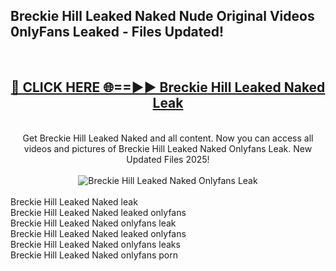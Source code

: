 <h2>Breckie Hill Leaked Naked Nude Original Videos 0nlyFans Leaked - Files Updated! </h2>
<br>
<div align="center">
<h2><a href="https://213.232.235.80/live/video.php?q=breckie-hill-leaked-naked" rel="nofollow">🔴 CLICK HERE 🌐==►► Breckie Hill Leaked Naked Leak</a></h2>
<br>
Get Breckie Hill Leaked Naked and all content. Now you can access all videos and pictures of Breckie Hill Leaked Naked Onlyfans Leak. New Updated Files 2025!
<br>
<br>
<a href="https://213.232.235.80/live/video.php?q=breckie-hill-leaked-naked" rel="nofollow" data-target="animated-image.originalLink"><img src="https://i.imgur.com/1EjSzPs.png" alt="Breckie Hill Leaked Naked Onlyfans Leak" style="max-width: 100%; display: inline-block;" data-target="animated-image.originalImage"></a>
</div>
<br>
Breckie Hill Leaked Naked leak<br>
Breckie Hill Leaked Naked leaked onlyfans<br>
Breckie Hill Leaked Naked onlyfans leak<br>
Breckie Hill Leaked Naked leaked onlyfans<br>
Breckie Hill Leaked Naked onlyfans leaks<br>
Breckie Hill Leaked Naked onlyfans porn
